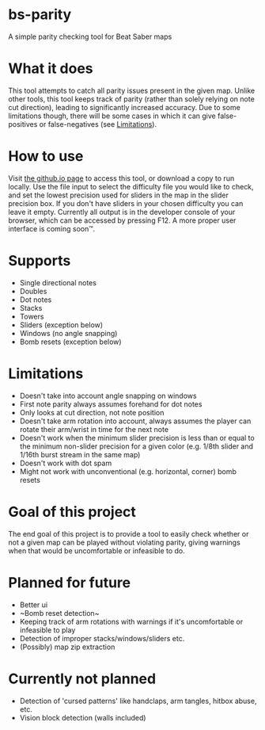 # bs-parity
A simple parity checking tool for Beat Saber maps

# What it does
This tool attempts to catch all parity issues present in the given map. Unlike other tools, this tool keeps track of parity (rather than solely relying on note cut direction), leading to significantly increased accuracy. Due to some limitations though, there will be some cases in which it can give false-positives or false-negatives (see [Limitations](#Limitations)).

# How to use
Visit [the github.io page](https://galaxymaster2.github.io/bs-parity/) to access this tool, or download a copy to run locally. Use the file input to select the difficulty file you would like to check, and set the lowest precision used for sliders in the map in the slider precision box. If you don't have sliders in your chosen difficulty you can leave it empty. Currently all output is in the developer console of your browser, which can be accessed by pressing F12. A more proper user interface is coming soon™.

# Supports
- Single directional notes
- Doubles
- Dot notes
- Stacks
- Towers
- Sliders (exception below)
- Windows (no angle snapping)
- Bomb resets (exception below)

# Limitations
- Doesn't take into account angle snapping on windows
- First note parity always assumes forehand for dot notes
- Only looks at cut direction, not note position
- Doesn't take arm rotation into account, always assumes the player can rotate their arm/wrist in time for the next note
- Doesn't work when the minimum slider precision is less than or equal to the minimum non-slider precision for a given color (e.g. 1/8th slider and 1/16th burst stream in the same map)
- Doesn't work with dot spam
- Might not work with unconventional (e.g. horizontal, corner) bomb resets

# Goal of this project
The end goal of this project is to provide a tool to easily check whether or not a given map can be played without violating parity, giving warnings when that would be uncomfortable or infeasible to do.

# Planned for future
- Better ui
- ~Bomb reset detection~
- Keeping track of arm rotations with warnings if it's uncomfortable or infeasible to play
- Detection of improper stacks/windows/sliders etc.
- (Possibly) map zip extraction

# Currently not planned
- Detection of 'cursed patterns' like handclaps, arm tangles, hitbox abuse, etc.
- Vision block detection (walls included)
